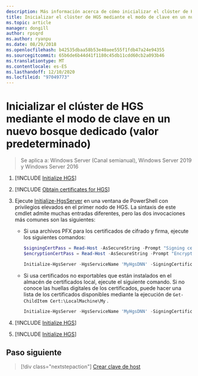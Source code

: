```yaml
---
description: Más información acerca de cómo inicializar el clúster de HGS mediante el modo de clave en un nuevo bosque dedicado (valor predeterminado)
title: Inicializar el clúster de HGS mediante el modo de clave en un nuevo bosque dedicado (valor predeterminado)
ms.topic: article
manager: dongill
author: rpsqrd
ms.author: ryanpu
ms.date: 08/29/2018
ms.openlocfilehash: b42535dbaa58b53e40aee555f1fdb47a24e94355
ms.sourcegitcommit: 65b6de6b44d41f1180c45db11cdd60cb2a093b46
ms.translationtype: MT
ms.contentlocale: es-ES
ms.lasthandoff: 12/10/2020
ms.locfileid: "97049773"
---
```

# <a name="initialize-the-hgs-cluster-using-key-mode-in-a-new-dedicated-forest-default"></a>Inicializar el clúster de HGS mediante el modo de clave en un nuevo bosque dedicado (valor predeterminado)

>Se aplica a: Windows Server (Canal semianual), Windows Server 2019 y Windows Server 2016


1.  [!INCLUDE [Initialize HGS](../../../includes/guarded-fabric-initialize-hgs-default-step-one.md)]
2.  [!INCLUDE [Obtain certificates for HGS](../../../includes/guarded-fabric-initialize-hgs-default-step-two.md)]

3.  Ejecute [Initialize-HgsServer](https://technet.microsoft.com/library/mt652185.aspx) en una ventana de PowerShell con privilegios elevados en el primer nodo de HGS. La sintaxis de este cmdlet admite muchas entradas diferentes, pero las dos invocaciones más comunes son las siguientes:

    -   Si usa archivos PFX para los certificados de cifrado y firma, ejecute los siguientes comandos:

        ```powershell
        $signingCertPass = Read-Host -AsSecureString -Prompt "Signing certificate password"
        $encryptionCertPass = Read-Host -AsSecureString -Prompt "Encryption certificate password"

        Initialize-HgsServer -HgsServiceName 'MyHgsDNN' -SigningCertificatePath '.\signCert.pfx' -SigningCertificatePassword $signingCertPass -EncryptionCertificatePath '.\encCert.pfx' -EncryptionCertificatePassword $encryptionCertPass -TrustHostkey
        ```

    -   Si usa certificados no exportables que están instalados en el almacén de certificados local, ejecute el siguiente comando. Si no conoce las huellas digitales de los certificados, puede hacer una lista de los certificados disponibles mediante la ejecución de `Get-ChildItem Cert:\LocalMachine\My` .

        ```powershell
        Initialize-HgsServer -HgsServiceName 'MyHgsDNN' -SigningCertificateThumbprint '1A2B3C4D5E6F...' -EncryptionCertificateThumbprint '0F9E8D7C6B5A...' --TrustHostKey
        ```

4.  [!INCLUDE [Initialize HGS](../../../includes/guarded-fabric-initialize-hgs-default-step-four.md)]

5.  [!INCLUDE [Initialize HGS](../../../includes/guarded-fabric-initialize-hgs-default-step-five.md)]


## <a name="next-step"></a>Paso siguiente

> [!div class="nextstepaction"]
> [Crear clave de host](guarded-fabric-create-host-key.md)
